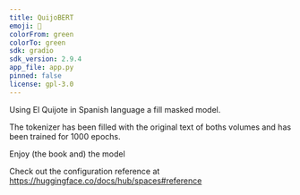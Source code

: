 ```yaml
---
title: QuijoBERT
emoji: 🏢
colorFrom: green
colorTo: green
sdk: gradio
sdk_version: 2.9.4
app_file: app.py
pinned: false
license: gpl-3.0
---
```


Using El Quijote in Spanish language a fill masked model.

The tokenizer has been filled with the original text of boths volumes and has been trained for 1000 epochs.

Enjoy (the book and) the model

Check out the configuration reference at https://huggingface.co/docs/hub/spaces#reference
